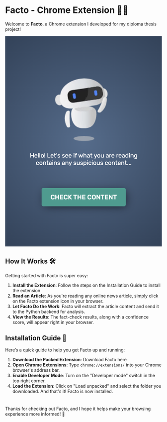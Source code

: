 # Facto - Chrome Extension 📰🤖

Welcome to **Facto**, a Chrome extension I developed for my diploma thesis project! 

![image](https://raw.githubusercontent.com/EdmondTabaku/facto/main/images/facto.png)

## How It Works 🛠️

Getting started with Facto is super easy:

1. **Install the Extension**: Follow the steps on the Installation Guide to install the extension
2. **Read an Article**: As you're reading any online news article, simply click on the Facto extension icon in your browser.
3. **Let Facto Do the Work**: Facto will extract the article content and send it to the Python backend for analysis.
4. **View the Results**: The fact-check results, along with a confidence score, will appear right in your browser.

## Installation Guide 🚀

Here’s a quick guide to help you get Facto up and running:

1. **Download the Packed Extension**: Download Facto here
2. **Open Chrome Extensions**: Type `chrome://extensions/` into your Chrome browser's address bar.
3. **Enable Developer Mode**: Turn on the "Developer mode" switch in the top right corner.
4. **Load the Extension**: Click on "Load unpacked" and select the folder you downloaded. And that's it! Facto is now installed.

#

Thanks for checking out Facto, and I hope it helps make your browsing experience more informed! 🎉
